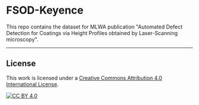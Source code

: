 # FSOD-Keyence

This repo contains the dataset for MLWA publication "Automated Defect Detection for Coatings via Height Profiles obtained by Laser-Scanning microscopy".

---

## License

This work is licensed under a
[Creative Commons Attribution 4.0 International License][cc-by].

[![CC BY 4.0][cc-by-image]][cc-by]

[cc-by]: http://creativecommons.org/licenses/by/4.0/
[cc-by-image]: https://i.creativecommons.org/l/by/4.0/88x31.png

